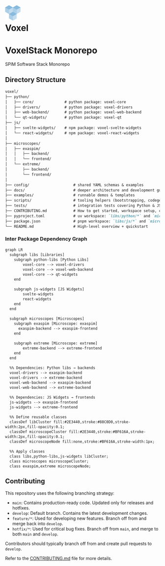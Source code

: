 <h1>
    <div>
        <img src="voxel-logo.png" alt="Voxel Logo" width="50" height="50">
    </div>
    Voxel
</h1>

# VoxelStack Monorepo

SPIM Software Stack Monorepo

## Directory Structure

```markdown
voxel/
├── python/
│   ├── core/              # python package: voxel-core
│   ├── drivers/           # python package: voxel-drivers
│   ├── web-backend/       # python package: voxel-web-backend
│   └── qt-widgets/        # python package: voxel-qt
├── js/
│   ├── svelte-widgets/    # npm package: voxel-svelte-widgets
│   └── react-widgets/     # npm package: voxel-react-widgets
│
├── microscopes/
│   ├── exaspim/
│   │   ├── backend/
│   │   └── frontend/
│   └── extreme/
│       ├── backend/
│       └── frontend/
│
├── config/                    # shared YAML schemas & examples
├── docs/                      # deeper architecture and development guides
├── examples/                  # runnable demos & templates
├── scripts/                   # tooling helpers (bootstrapping, codegen)
├── tests/                     # integration tests covering Python & JS
├── CONTRIBUTING.md            # How to get started, workspace setup, coding conventions
├── pyproject.toml             # uv workspace: `libs/python/*` and `microscopes/*/backend` (python)
├── package.json               # pnpm workspace: `libs/js/*` and `microscopes/*/frontend` (javascript)
└── README.md                  # High-level overview + quickstart
```

### Inter Package Dependency Graph

```mermaid
graph LR
  subgraph libs [Libraries]
    subgraph python-libs [Python Libs]
        voxel-core --> voxel-drivers
        voxel-core --> voxel-web-backend
        voxel-core --> qt-widgets
    end

    subgraph js-widgets [JS Widgets]
        svelte-widgets
        react-widgets
    end
  end

  subgraph microscopes [Microscopes]
    subgraph exaspim [Microscope: exaspim]
      exaspim-backend --> exaspim-frontend
    end

    subgraph extreme [Microscope: extreme]
        extreme-backend --> extreme-frontend
    end
  end

  %% Dependencies: Python libs → backends
  voxel-drivers --> exaspim-backend
  voxel-drivers --> extreme-backend
  voxel-web-backend --> exaspim-backend
  voxel-web-backend --> extreme-backend

  %% Dependencies: JS Widgets → frontends
  js-widgets --> exaspim-frontend
  js-widgets --> extreme-frontend

  %% Define reusable classes
  classDef libCluster fill:#2E3440,stroke:#88C0D0,stroke-width:2px,fill-opacity:0.1;
  classDef microscopeCluster fill:#2E3440,stroke:#BF616A,stroke-width:2px,fill-opacity:0.1;
  classDef microscopeNode fill:none,stroke:#BF616A,stroke-width:1px;

  %% Apply classes
  class libs,python-libs,js-widgets libCluster;
  class microscopes microscopeCluster;
  class exaspim,extreme microscopeNode;
```

## Contributing

This repository uses the following branching strategy:

- `main`: Contains production-ready code. Updated only for releases and
  hotfixes.
- `develop`: Default branch. Contains the latest development changes.
- `feature/*`: Used for developing new features. Branch off from and merge back
  into `develop`.
- `hotfix/*`: Used for critical bug fixes. Branch off from `main`, and merge to
  both `main` and `develop`.

Contributors should typically branch off from and create pull requests to
`develop`.

Refer to the [CONTRIBUTING.md](CONTRIBUTING.md) file for more details.
